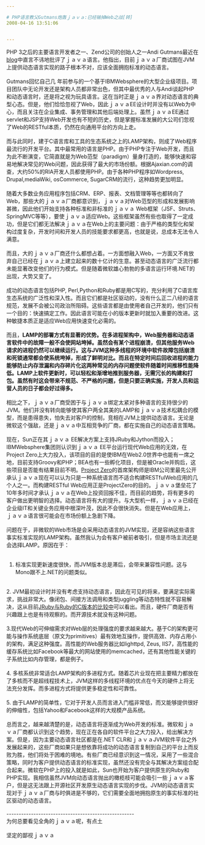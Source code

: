 ```yaml
---

# PHP语言教父Gutmans炮轰ｊａｖａ:已经输掉Web之战[转]
2008-04-16 13:51:06


---
```



PHP 3之后的主要语言开发者之一、Zend公司的创始人之一Andi Gutmans最近在<a target=_blank href="http://andigutmans.blogspot.com/2008/03/%EF%BD%8A%EF%BD%81%EF%BD%96%EF%BD%81-is-losing-battle-for-modern-web.html" target="_blank">blog</a>中直言不讳地批评了ｊａｖａ语言。他指出，目前ｊａｖａ厂商试图在JVM上提供动态语言实现的路子根本不对，应该全面拥抱标准的动态语言。 <br />
<br />
Gutmans回忆自己几 年前参与的一个基于IBMWebsphere的大型企业级项目。项目团队中无论开发还是架构人员都非常出色，但其中最优秀的人与Andi谈起PHP和动态语言时，还是将之视为玩具语言。这在当时正是ｊａｖａ界对动态语言的典型心态。但是，他们恰恰忽视了Web，因此ｊａｖａEE设计时并没有以Web为中心，而且关注在企业集成、事务管理和其他后端处理上。虽然ｊａｖａEE通过servlet和JSP支持Web开发也有不短的历史，但是掌握标准发展的大公司们忽视了Web的RESTful本质，仍然在向通用平台的方向上走。 <br />
 <br />
而与此同时，建于C语言库和工具的生态系统之上的LAMP架构，则成了Web程序最流行的开发平台。其中最常用的语言是PHP。由于PHP专注于Web开发，而且为此不断演变，它简直就是为Web范型（paradigm）量身打造的，能够快速和容易地解决常见的Web问题，因此获得了最大的市场份额。根据Ajaxian.com的调查，大约50%的RIA开发人员都使用PHP。由于各种PHP程序如Wordpress, Drupal,mediaWiki, osCommerce, SugarCRM的流行，这种趋势更加明显。 <br />
 <br />
随着大多数业务应用程序包括CRM、ERP、报表、文档管理等等也都转向了Web，那些大的ｊａｖａ厂商都意识到，ｊａｖａ对Web范型的形成和发展影响甚微，因此他们开始支持各种标准和非标准的ｊａｖａ Web框架（JSF、Struts、SpringMVC等等），要使ｊａｖａ适应Web。这些框架虽然有些也取得了一定成功，但是它们都无法解决ｊａｖａ在Web上的主要问题：由于严格的类型化和架构过度复杂，开发时间和开发人员的技能要求都更高，也就是说，总成本无法令人满意。 <br />
 <br />
而且，大的ｊａｖａ厂商还什么都想占着。一方面想融入Web，一方面又不肯放弃自己已经在ｊａｖａ上建立起来的数十亿计的生意。甚至动态语言的广泛流行都未能显著改变他们的行为模式。但是随着微软雄心勃勃的多语言运行环境.NET的出现，大势又变了。 <br />
 <br />
成功的动态语言包括PHP, Perl,Python和Ruby都是用C写的，充分利用了C语言库生态系统的广泛性和深入性。而且它们都是社区驱动的，没有什么正二八经的语言规范，发展不会被公司政治所阻碍。这些语言都是由使用者自己开发的，他们只有一个目的：快速搞定工作。因此语言可能在小的版本更新时就加入重要的改进。这种敏捷本质正是适应Web应用快速变化必需的。<br />
<br />
而且，<span style="font-weight: bold;">LAMP的部署方式有显著的优势。在多进程架构中，Web服务器和动态语言软件中的故障一般不会使网站垮掉。虽然会有某个进程崩溃，但其他服务Web请求的进程仍然可以继续运行。这与JVM这种多线程的环境中软件故障包括崩溃和死锁通常都会使系统垮掉，形成了鲜明对比。而且在特定时间后回收进程的能力能够防止内存泄漏和内存碎片化这两种常见的内存问题使软件随着时间推移性能降低。LAMP上软件更新时，可以轻松和渐增地推到服务器，无需冗长的构建和打包。虽然有时这会带来不规范、不严格的问题，但是只要正确实施，开发人员和运营人员的日子都会好过得多。 </span><br />
 <br />
相比之下，ｊａｖａ厂商受困于与ｊａｖａ绑定太紧对多种语言的支持很少的JVM。他们并没有转向能够使其客户两全其美的LAMP和ｊａｖａ技术松耦合的模型，而是患得患失，怕失去对客户的控制，竞相在JVM上提供动态语言。无论是微软这个强敌，还是ｊａｖａ中互相竞争的厂商，都在实施自己的动态语言策略。 <br />
 <br />
现在，Sun正在其ｊａｖａ EE解决方案上支持JRuby和Jython而投入；IBMWebsphere集团则认识到ｊａｖａ EE平台运行现代Web应用的无效，在Project Zero上大力投入，该项目的目的是使IBM在Web2.0世界中也能有一席之地，目前支持Groovy和PHP；BEA也有一些孵化项目，但是被Oracle并购后，这些项目是否能有结果目前不明。<a target=_blank href="http://www.projectzero.org/" target="_blank">Project Zero</a>的首席架构师是IBM公司里最先公开承认ｊａｖａ现在可以认为只是一种系统语言而不适合构建RESTfulWeb应用的几个人之一。而构建RESTful Web应用正是ProjectZero的目的。ｊａｖａ堡垒花了10年多时间才承认ｊａｖａ在Web上投资回报不佳，而目前的趋势，将有更多的客户做出更明智的选择。动态语言将有大的提升。与大型机一样，ｊａｖａ已经在企业级IT和关键业务应用中根深叶茂，因此不会很快消失。但是在Web应用上，ｊａｖａ语言很可能会在市场份额上急剧下降。<br />
<br />
问题在于，非微软的Web市场是会采用动态语言的JVM实现，还是容纳这些语言事实标准实现的LAMP架构。虽然我认为会有客户被前者吸引，但是市场主流还是会选择LAMP。原因在于： <br />
 <br />
1. 标准实现更新速度很快，而JVM版本总是滞后，会带来兼容性问题。这与Mono跟不上.NET的问题类似。 <br />
 <br />
2. JVM最初设计时并没有考虑支持动态语言，因此在可见的将来，要满足实际需求，挑战非常大。像闭包、间接方法调用和类型juggling等动态特性就不容易解决，这从目前<a target=_blank href="http://antoniocangiano.com/2007/12/03/the-great-ruby-shootout/" target="_blank">JRuby与Ruby的C版本的比较中</a>可以看出。而且，硬件厂商是否有兴趣跟上也是有待观察的。而开源技术就没有这种问题。 <br />
 <br />
3.现代Web的可伸缩需求对Web层的处理强度的要求越来越大。基于C的架构更可能与操作系统底层（原文为primitives）最有效地互操作，提供高效、内存占用小的架构，满足这种强度。高性能的Web服务器比如lighttpd, Zeus, IIS7，高性能的缓存系统比如Facebook等最大的网站使用的memcached，还有其他性能关键的子系统比如内存管理，都是例子。 <br />
 <br />
4. 多核系统非常适合LAMP架构的多进程方式。随着芯片业现在把主要精力都放在了多核而不是超线程技术上，JVM这样的多线程环境的优点在今天的硬件上将无法充分发挥。而多进程方式将提供更多稳定性和可靠性。 <br />
 <br />
5. 由于LAMP的简单性，它对于开发人员而言进入门槛非常低，而又能够提供很好的伸缩性，包括Yahoo和Facebook这样的大规模产品系统。 <br />
 <br />
总而言之，越来越清楚的是，动态语言将逐渐成为Web开发的标准。微软和ｊａｖａ厂商都认识到这个趋势，现在正在各自的软件平台之大力投入，给出解决方案。但是，因为主要动态语言社区都是在.NET CLR和ｊａｖａJVM软件平台之外发展起来的，这些厂商如果只是想依靠将成功的动态语言复制到自己的平台上而反败为胜，他们将处于困难的境地。有些厂商已经意识到这一情况，采用了一些混合策略，同时为客户提供动态语言的标准实现，虽然还没有完全与其解决方案组合配合起来。微软在PHP上的投入就是如此，Sun也开始为客户提供原生的Ruby和PHP实现。我相信虽然JVM向动态语言抛出的橄榄枝可能会吸引一些ｊａｖａ客户，但是这无法跟上开源社区开发原生动态语言实现的步伐。JVM的动态语言实现对于ｊａｖａ厂商与时俱进是不够的，它们需要全面地拥抱原生的事实标准的社区驱动的动态语言。<br />
<br />
----------------------------------------------------<br />
为何总要看见全角的ｊａｖａ呢，有点土<br />
<br />
坚定的鄙视ｊａｖａ<br />
<br />
